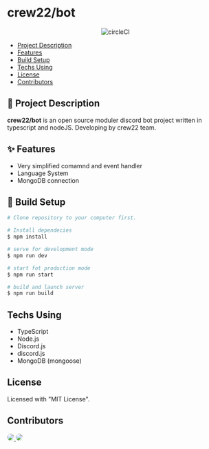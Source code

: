 # crew22/bot
<div align="center">

![circleCI](https://circleci.com/gh/crew22/bot.svg?style=svg)

</div>

- [Project Description](#project-description)
- [Features](#features)
- [Build Setup](#build-setup)
- [Techs Using](#techs-using)
- [License](#licensen)
- [Contributors](#contributors)

## 📜 Project Description

**crew22/bot** is an open source moduler discord bot project written in typescript and nodeJS. Developing by crew22 team.

## ✨ Features

- Very simplified comamnd and event handler
- Language System
- MongoDB connection

## 🧰 Build Setup

```bash
# Clone repository to your computer first.

# Install dependecies
$ npm install

# serve for development mode
$ npm run dev

# start fot production mode
$ npm run start

# build and launch server
$ npm run build
```

## Techs Using
- TypeScript
- Node.js
- Discord.js
- discord.js
- MongoDB (mongoose)

## License

Licensed with "MIT License".


## Contributors


<a href="https://github.com/ataege" style="border-radius: 50% !important;">
  <img src="https://avatars.githubusercontent.com/u/64982472?size=50" style="border-radius: 50% !important;">
</a>

<a href="https://github.com/UmutGulmez" style="border-radius: 50% !important;">
  <img src="https://avatars3.githubusercontent.com/u/33429919?size=50" style="border-radius: 50% !important;">
</a>